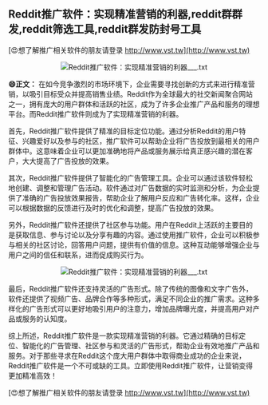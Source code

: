 ## **Reddit推广软件：实现精准营销的利器,reddit群群发,reddit筛选工具,reddit群发防封号工具**

[😍想了解推广相关软件的朋友请登录 http://www.vst.tw](http://www.vst.tw)

 <center><img src="https://vst.tw/MP4/tuiguang/png/1.png" alt="Reddit推广软件：实现精准营销的利器___.txt"></center>

**😄正文：**
在如今竞争激烈的市场环境下，企业需要寻找创新的方式来进行精准营销，以吸引目标受众并提高销售业绩。Reddit作为全球最大的社交新闻聚合网站之一，拥有庞大的用户群体和活跃的社区，成为了许多企业推广产品和服务的理想平台。而Reddit推广软件则成为了实现精准营销的利器。

首先，Reddit推广软件提供了精准的目标定位功能。通过分析Reddit的用户特征、兴趣爱好以及参与的社区，推广软件可以帮助企业将广告投放到最相关的用户群体中。这意味着企业可以更加准确地将产品或服务展示给真正感兴趣的潜在客户，大大提高了广告投放的效果。

其次，Reddit推广软件提供了智能化的广告管理工具。企业可以通过该软件轻松地创建、调整和管理广告活动。软件通过对广告数据的实时监测和分析，为企业提供了准确的广告投放效果报告，帮助企业了解用户反应和广告转化率。这样，企业可以根据数据的反馈进行及时的优化和调整，提高广告投放的效果。

另外，Reddit推广软件还提供了社区参与功能。用户在Reddit上活跃的主要目的是获取信息、参与讨论以及分享有趣的内容。通过使用推广软件，企业可以积极参与相关的社区讨论，回答用户问题，提供有价值的信息。这种互动能够增强企业与用户之间的信任和联系，进而促成购买行为。

 <center><img src="https://vst.tw/MP4/tuiguang/png/4.png" alt="Reddit推广软件：实现精准营销的利器___.txt"></center>

最后，Reddit推广软件还支持灵活的广告形式。除了传统的图像和文字广告外，软件还提供了视频广告、品牌合作等多种形式，满足不同企业的推广需求。这种多样化的广告形式可以更好地吸引用户的注意力，增加品牌曝光度，并提高用户对产品或服务的认知度。

综上所述，Reddit推广软件是一款实现精准营销的利器。它通过精确的目标定位、智能化的广告管理、社区参与和灵活的广告形式，帮助企业有效地推广产品和服务。对于那些寻求在Reddit这个庞大用户群体中取得商业成功的企业来说，Reddit推广软件是一个不可或缺的工具。立即使用Reddit推广软件，让营销变得更加精准高效！

[😍想了解推广相关软件的朋友请登录 http://www.vst.tw](http://www.vst.tw)




